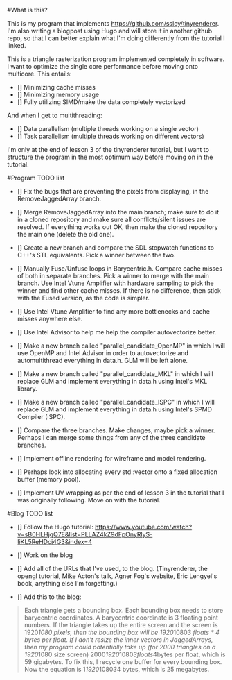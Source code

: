 #What is this?

This is my program that implements https://github.com/ssloy/tinyrenderer.
I'm also writing a blogpost using Hugo and will store it in another github repo,
so that I can better explain what I'm doing differently from the tutorial I linked. 

This is a triangle rasterization program implemented completely in software.
I want to optimize the single core performance before moving onto multicore.
This entails:

- [] Minimizing cache misses
- [] Minimizing memory usage
- [] Fully utilizing SIMD/make the data completely vectorized

And when I get to multithreading:
- [] Data parallelism (multiple threads working on a single vector)
- [] Task parallelism (multiple threads working on different vectors)

I'm only at the end of lesson 3 of the tinyrenderer tutorial, but I want to 
structure the program in the most optimum way before moving on in the tutorial.

#Program TODO list

- [] Fix the bugs that are preventing the pixels from displaying,
in the RemoveJaggedArray branch.

- [] Merge RemoveJaggedArray into the main branch;
make sure to do it in a cloned repository and 
make sure all conflicts/silent issues are resolved.
If everything works out OK, then make the cloned repository the main one (delete the old one).

- [] Create a new branch and compare the SDL 
stopwatch functions to C++'s STL equivalents. Pick a winner between the two.

- [] Manually Fuse/Unfuse loops in Barycentric.h. Compare cache misses of both in separate branches.
Pick a winner to merge with the main branch. Use Intel Vtune Amplifier with hardware sampling to pick the winner
and find other cache misses. If there is no difference, then stick with the Fused version,
as the code is simpler.

- [] Use Intel Vtune Amplifier to find any more bottlenecks and cache misses anywhere else. 

- [] Use Intel Advisor to help me help the compiler autovectorize better.

- [] Make a new branch called "parallel_candidate_OpenMP" in which I will use OpenMP and Intel Advisor in
order to autovectorize and automultithread everything in data.h. GLM will be left alone.

- [] Make a new branch called "parallel_candidate_MKL" in which I will replace GLM and implement everything in data.h using Intel's MKL library.

- [] Make a new branch called "parallel_candidate_ISPC" in which I will replace GLM and implement everything in data.h using Intel's SPMD Compiler (ISPC).

- [] Compare the three branches. Make changes, maybe pick a winner. Perhaps I can merge some things from any of the three candidate branches.

- [] Implement offline rendering for wireframe and model rendering.

- [] Perhaps look into allocating every std::vector onto a fixed allocation buffer (memory pool).

- [] Implement UV wrapping as per the end of lesson 3 in the tutorial that I was originally following. Move on with the tutorial.


#Blog TODO list

- [] Follow the Hugo tutorial: https://www.youtube.com/watch?v=sB0HLHjgQ7E&list=PLLAZ4kZ9dFpOnyRlyS-liKL5ReHDcj4G3&index=4

- [] Work on the blog

- [] Add all of the URLs that I've used, to the blog. (Tinyrenderer, the opengl tutorial, Mike Acton's talk, Agner Fog's website, Eric Lengyel's book, anything else I'm forgetting.)

- [] Add this to the blog:
> Each triangle gets a bounding box. Each bounding box
> needs to store barycentric coordinates. A barycentric coordinate
> is 3 floating point numbers. If the triangle takes up the entire
> screen and the screen is 1920*1080 pixels, then the bounding
> box will be 1920*1080*3 floats * 4 bytes per float.
> If I don't resize the inner vectors in JaggedArrays,
> then my program could potentially take up (for 2000 triangles
> on a 1920*1080 size screen)
> 2000*1920*1080*3floats*4bytes per float, which is 59 gigabytes.
> To fix this, I recycle one buffer for every bounding box.
> Now the equation is 1*1920*1080*3*4 bytes, which is 
> 25 megabytes. 